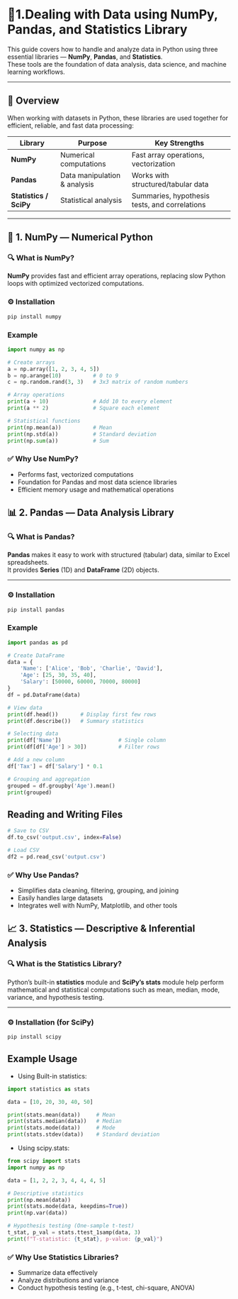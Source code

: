 # 📘1.Dealing with Data using NumPy, Pandas, and Statistics Library

This guide covers how to handle and analyze data in Python using three essential libraries — **NumPy**, **Pandas**, and **Statistics**.  
These tools are the foundation of data analysis, data science, and machine learning workflows.

---

## 🧠 Overview

When working with datasets in Python, these libraries are used together for efficient, reliable, and fast data processing:

| Library | Purpose | Key Strengths |
|----------|----------|----------------|
| **NumPy** | Numerical computations | Fast array operations, vectorization |
| **Pandas** | Data manipulation & analysis | Works with structured/tabular data |
| **Statistics / SciPy** | Statistical analysis | Summaries, hypothesis tests, and correlations |

---

## 🧩 1. NumPy — Numerical Python

### 🔍 What is NumPy?
**NumPy** provides fast and efficient array operations, replacing slow Python loops with optimized vectorized computations.

### ⚙️ Installation
```bash
pip install numpy
```

### Example 

```python
import numpy as np

# Create arrays
a = np.array([1, 2, 3, 4, 5])
b = np.arange(10)          # 0 to 9
c = np.random.rand(3, 3)   # 3x3 matrix of random numbers

# Array operations
print(a + 10)              # Add 10 to every element
print(a ** 2)              # Square each element

# Statistical functions
print(np.mean(a))          # Mean
print(np.std(a))           # Standard deviation
print(np.sum(a))           # Sum
```
### ✅ Why Use NumPy?

- Performs fast, vectorized computations  
- Foundation for Pandas and most data science libraries  
- Efficient memory usage and mathematical operations  

## 📊 2. Pandas — Data Analysis Library

### 🔍 What is Pandas?

**Pandas** makes it easy to work with structured (tabular) data, similar to Excel spreadsheets.  
It provides **Series** (1D) and **DataFrame** (2D) objects.

---

### ⚙️ Installation
```bash
pip install pandas
```
### Example
```python
import pandas as pd

# Create DataFrame
data = {
    'Name': ['Alice', 'Bob', 'Charlie', 'David'],
    'Age': [25, 30, 35, 40],
    'Salary': [50000, 60000, 70000, 80000]
}
df = pd.DataFrame(data)

# View data
print(df.head())       # Display first few rows
print(df.describe())   # Summary statistics

# Selecting data
print(df['Name'])                  # Single column
print(df[df['Age'] > 30])          # Filter rows

# Add a new column
df['Tax'] = df['Salary'] * 0.1

# Grouping and aggregation
grouped = df.groupby('Age').mean()
print(grouped)
```
## Reading and Writing Files
```python
# Save to CSV
df.to_csv('output.csv', index=False)

# Load CSV
df2 = pd.read_csv('output.csv')
```
### ✅ Why Use Pandas?

- Simplifies data cleaning, filtering, grouping, and joining  
- Easily handles large datasets  
- Integrates well with NumPy, Matplotlib, and other tools  

## 📈 3. Statistics — Descriptive & Inferential Analysis

### 🔍 What is the Statistics Library?

Python’s built-in **statistics** module and **SciPy’s stats** module help perform mathematical and statistical computations such as mean, median, mode, variance, and hypothesis testing.

---

### ⚙️ Installation (for SciPy)
```bash
pip install scipy
```
## Example Usage
- Using Built-in statistics:
```python
import statistics as stats

data = [10, 20, 30, 40, 50]

print(stats.mean(data))     # Mean
print(stats.median(data))   # Median
print(stats.mode(data))     # Mode
print(stats.stdev(data))    # Standard deviation
```
- Using scipy.stats:
```python
from scipy import stats
import numpy as np

data = [1, 2, 2, 3, 4, 4, 4, 5]

# Descriptive statistics
print(np.mean(data))
print(stats.mode(data, keepdims=True))
print(np.var(data))

# Hypothesis testing (One-sample t-test)
t_stat, p_val = stats.ttest_1samp(data, 3)
print(f"T-statistic: {t_stat}, p-value: {p_val}")
```

### ✅ Why Use Statistics Libraries?

- Summarize data effectively  
- Analyze distributions and variance  
- Conduct hypothesis testing (e.g., t-test, chi-square, ANOVA)  


